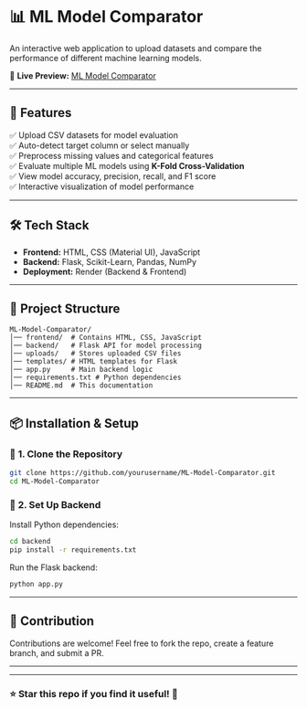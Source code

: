 # 📊 ML Model Comparator  
An interactive web application to upload datasets and compare the performance of different machine learning models.  

🔗 **Live Preview:** [ML Model Comparator](https://ml-model-comparator-1.onrender.com)  

---

## 🚀 Features  
✅ Upload CSV datasets for model evaluation  
✅ Auto-detect target column or select manually  
✅ Preprocess missing values and categorical features  
✅ Evaluate multiple ML models using **K-Fold Cross-Validation**  
✅ View model accuracy, precision, recall, and F1 score  
✅ Interactive visualization of model performance  

---

## 🛠 Tech Stack  
- **Frontend:** HTML, CSS (Material UI), JavaScript  
- **Backend:** Flask, Scikit-Learn, Pandas, NumPy  
- **Deployment:** Render (Backend & Frontend)  

---

## 📂 Project Structure  
```
ML-Model-Comparator/
│── frontend/  # Contains HTML, CSS, JavaScript  
│── backend/   # Flask API for model processing  
│── uploads/   # Stores uploaded CSV files  
│── templates/ # HTML templates for Flask  
│── app.py     # Main backend logic  
│── requirements.txt # Python dependencies  
│── README.md  # This documentation  
```

---

## 📦 Installation & Setup  

### 🔹 **1. Clone the Repository**  
```bash
git clone https://github.com/yourusername/ML-Model-Comparator.git
cd ML-Model-Comparator
```

### 🔹 **2. Set Up Backend**  
Install Python dependencies:  
```bash
cd backend
pip install -r requirements.txt
```
Run the Flask backend:  
```bash
python app.py
```

---

## 🤝 Contribution  
Contributions are welcome! Feel free to fork the repo, create a feature branch, and submit a PR.  

---

---

### ⭐ **Star this repo if you find it useful!** 🚀  
